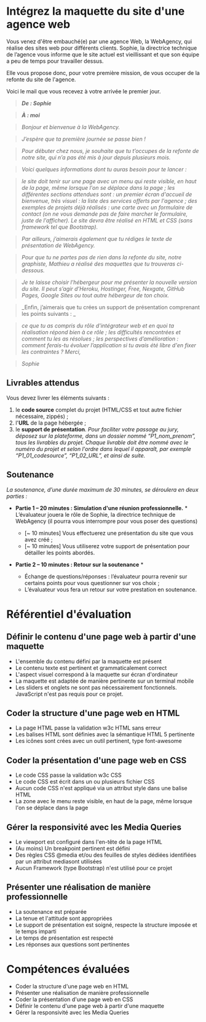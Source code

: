 # Intégrez la maquette du site d'une agence web
Vous venez d'être embauché(e) par une agence Web, la WebAgency, qui réalise des sites web pour différents clients. Sophie, la directrice technique de l’agence vous informe que le site actuel est vieillissant et que son équipe a peu de temps pour travailler dessus.

Elle vous propose donc, pour votre première mission, de vous occuper de la refonte du site de l'agence.

Voici le mail que vous recevez à votre arrivée le premier jour.

>__*De : Sophie*__

>__*À : moi*__

>_Bonjour et bienvenue à la WebAgency._

>_J’espère que ta première journée se passe bien !_

>_Pour débuter chez nous, je souhaite que tu t’occupes de la refonte de notre site, qui n’a pas été mis à jour depuis plusieurs mois._

>_Voici quelques informations dont tu auras besoin pour te lancer :_

>_le site doit tenir sur une page avec un menu qui reste visible, en haut de la page, même lorsque l'on se déplace dans la page ;_
>_les différentes sections attendues sont :_
>_un premier écran d'accueil de bienvenue, très visuel :_
>_la liste des services offerts par l'agence ;_
>_des exemples de projets déjà réalisés :_
>_une carte avec un formulaire de contact (on ne vous demande pas de faire marcher le formulaire, juste de l'afficher)._
>_Le site devra être réalisé en HTML et CSS (sans framework tel que Bootstrap)._

>_Par ailleurs, j’aimerais également que tu rédiges le texte de présentation de WebAgency._

>_Pour que tu ne partes pas de rien dans la refonte du site, notre graphiste, Mathieu a réalisé des maquettes que tu trouveras ci-dessous._

>_Je te laisse choisir l’hébergeur pour me présenter la nouvelle version du site. Il peut s’agir d’Heroku, Hostinger, Free, Nexgate, GitHub Pages, Google Sites ou tout autre hébergeur de ton choix._

>_Enfin, j’aimerais que tu crées un support de présentation comprenant les points suivants : _

>_ce que tu as compris du rôle d'intégrateur web et en quoi ta réalisation répond bien à ce rôle ;_
>_les difficultés rencontrées et comment tu les as résolues ;_
>_les perspectives d’amélioration : comment ferais-tu évoluer l’application si tu avais été libre d'en fixer les contraintes ?_
>_Merci,_

>_Sophie_
## Livrables attendus
Vous devez livrer les éléments suivants : 

1. le **code source** complet du projet (HTML/CSS et tout autre fichier nécessaire, zippés) ;
2. l'**URL** de la page hébergée ;
3. le **support de présentation**.
_Pour faciliter votre passage au jury, déposez sur la plateforme, dans un dossier nommé “P1_nom_prenom”, tous les livrables du projet. Chaque livrable doit être nommé avec le numéro du projet et selon l'ordre dans lequel il apparaît, par exemple “P1_01_codesource”, “P1_02_URL”, et ainsi de suite._

## Soutenance
_La soutenance, d’une durée maximum de 30 minutes, se déroulera en deux parties :_

* __Partie 1 – 20 minutes : Simulation d'une réunion professionnelle.__ *
L’évaluateur jouera le rôle de Sophie, la directrice technique de WebAgency (il pourra vous interrompre pour vous poser des questions)

  * [~ 10 minutes] Vous effectuerez une présentation du site que vous avez créé ;
  - [~ 10 minutes] Vous utiliserez votre support de présentation pour détailler les points abordés.
* __Partie 2 – 10 minutes : Retour sur la soutenance__ *
  * Échange de questions/réponses : l’évaluateur pourra revenir sur certains points pour vous questionner sur vos choix ;
  * L’évaluateur vous fera un retour sur votre prestation en soutenance.
# Référentiel d'évaluation
 

## Définir le contenu d'une page web à partir d'une maquette
* L'ensemble du contenu défini par la maquette est présent
* Le contenu texte est pertinent et grammaticalement correct
* L'aspect visuel correspond à la maquette sur écran d'ordinateur
* La maquette est adaptée de manière pertinente sur un terminal mobile
* Les sliders et onglets ne sont pas nécessairement fonctionnels. JavaScript n'est pas requis pour ce projet.

## Coder la structure d'une page web en HTML
* La page HTML passe la validation w3c HTML sans erreur
* Les balises HTML sont définies avec la sémantique HTML 5 pertinente
* Les icônes sont crées avec un outil pertinent, type  font-awesome
## Coder la présentation d'une page web en CSS
* Le code CSS passe la validation w3c CSS
* Le code CSS est écrit dans un ou plusieurs fichier CSS
* Aucun code CSS n'est appliqué via un attribut style  dans une balise HTML
* La zone avec le menu reste visible, en haut de la page, même lorsque l'on se déplace dans la page
## Gérer la responsivité avec les Media Queries 
* Le viewport est configuré dans l'en-tête de la page HTML
* (Au moins) Un breakpoint pertinent est défini
* Des règles CSS @media  et/ou des feuilles de styles dédiées identifiées par un attribut mediasont utilisées
* Aucun Framework (type Bootstrap) n'est utilisé pour ce projet
## Présenter une réalisation de manière professionnelle
* La soutenance est préparée
* La tenue et l'attitude sont appropriées
* Le support de présentation est soigné, respecte la structure imposée et le temps imparti
* Le temps de présentation est respecté
* Les réponses aux questions sont pertinentes
 

# Compétences évaluées
* Coder la structure d'une page web en HTML
* Présenter une réalisation de manière professionnelle
* Coder la présentation d'une page web en CSS
* Définir le contenu d'une page web à partir d'une maquette
* Gérer la responsivité avec les Media Queries
